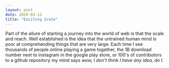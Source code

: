 ```yaml
---
layout: post
date: 2020-03-12
title: "Exciting Scale"
---
```


Part of the allure of starting a journey into the world of web is that the scale and reach. Well established is the idea that the untrained human mind is poor at comprehending things that are very large. Each time I see thousands of people online playing a game together, the 1B download number next to instagram in the google play store, or 100's of contributors to a github repository my mind says _wow, I don't think I have any idea, do I_.  
